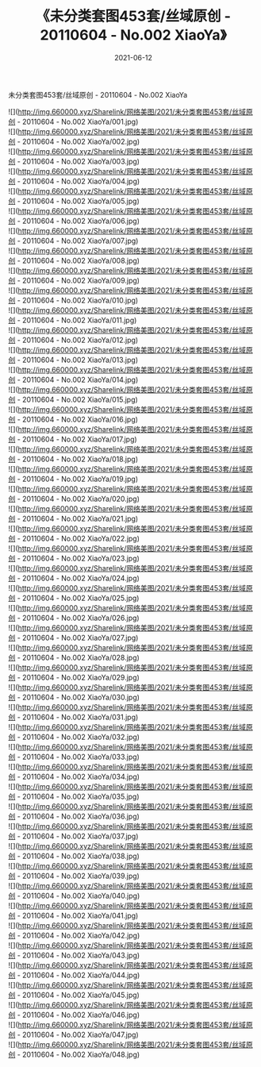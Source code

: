 ﻿---
layout: post
title:  《未分类套图453套/丝域原创 - 20110604 - No.002 XiaoYa》
date:   2021-06-12
img: http://img.660000.xyz/Sharelink/网络美图/2021/未分类套图453套/丝域原创 - 20110604 - No.002 XiaoYa/000.jpg
categories: [美女, 清纯, 唯美]
---

未分类套图453套/丝域原创 - 20110604 - No.002 XiaoYa

 ![](http://img.660000.xyz/Sharelink/网络美图/2021/未分类套图453套/丝域原创 - 20110604 - No.002 XiaoYa/001.jpg) <br>![](http://img.660000.xyz/Sharelink/网络美图/2021/未分类套图453套/丝域原创 - 20110604 - No.002 XiaoYa/002.jpg) <br>![](http://img.660000.xyz/Sharelink/网络美图/2021/未分类套图453套/丝域原创 - 20110604 - No.002 XiaoYa/003.jpg) <br>![](http://img.660000.xyz/Sharelink/网络美图/2021/未分类套图453套/丝域原创 - 20110604 - No.002 XiaoYa/004.jpg) <br>![](http://img.660000.xyz/Sharelink/网络美图/2021/未分类套图453套/丝域原创 - 20110604 - No.002 XiaoYa/005.jpg) <br>![](http://img.660000.xyz/Sharelink/网络美图/2021/未分类套图453套/丝域原创 - 20110604 - No.002 XiaoYa/006.jpg) <br>![](http://img.660000.xyz/Sharelink/网络美图/2021/未分类套图453套/丝域原创 - 20110604 - No.002 XiaoYa/007.jpg) <br>![](http://img.660000.xyz/Sharelink/网络美图/2021/未分类套图453套/丝域原创 - 20110604 - No.002 XiaoYa/008.jpg) <br>![](http://img.660000.xyz/Sharelink/网络美图/2021/未分类套图453套/丝域原创 - 20110604 - No.002 XiaoYa/009.jpg) <br>![](http://img.660000.xyz/Sharelink/网络美图/2021/未分类套图453套/丝域原创 - 20110604 - No.002 XiaoYa/010.jpg) <br>![](http://img.660000.xyz/Sharelink/网络美图/2021/未分类套图453套/丝域原创 - 20110604 - No.002 XiaoYa/011.jpg) <br>![](http://img.660000.xyz/Sharelink/网络美图/2021/未分类套图453套/丝域原创 - 20110604 - No.002 XiaoYa/012.jpg) <br>![](http://img.660000.xyz/Sharelink/网络美图/2021/未分类套图453套/丝域原创 - 20110604 - No.002 XiaoYa/013.jpg) <br>![](http://img.660000.xyz/Sharelink/网络美图/2021/未分类套图453套/丝域原创 - 20110604 - No.002 XiaoYa/014.jpg) <br>![](http://img.660000.xyz/Sharelink/网络美图/2021/未分类套图453套/丝域原创 - 20110604 - No.002 XiaoYa/015.jpg) <br>![](http://img.660000.xyz/Sharelink/网络美图/2021/未分类套图453套/丝域原创 - 20110604 - No.002 XiaoYa/016.jpg) <br>![](http://img.660000.xyz/Sharelink/网络美图/2021/未分类套图453套/丝域原创 - 20110604 - No.002 XiaoYa/017.jpg) <br>![](http://img.660000.xyz/Sharelink/网络美图/2021/未分类套图453套/丝域原创 - 20110604 - No.002 XiaoYa/018.jpg) <br>![](http://img.660000.xyz/Sharelink/网络美图/2021/未分类套图453套/丝域原创 - 20110604 - No.002 XiaoYa/019.jpg) <br>![](http://img.660000.xyz/Sharelink/网络美图/2021/未分类套图453套/丝域原创 - 20110604 - No.002 XiaoYa/020.jpg) <br>![](http://img.660000.xyz/Sharelink/网络美图/2021/未分类套图453套/丝域原创 - 20110604 - No.002 XiaoYa/021.jpg) <br>![](http://img.660000.xyz/Sharelink/网络美图/2021/未分类套图453套/丝域原创 - 20110604 - No.002 XiaoYa/022.jpg) <br>![](http://img.660000.xyz/Sharelink/网络美图/2021/未分类套图453套/丝域原创 - 20110604 - No.002 XiaoYa/023.jpg) <br>![](http://img.660000.xyz/Sharelink/网络美图/2021/未分类套图453套/丝域原创 - 20110604 - No.002 XiaoYa/024.jpg) <br>![](http://img.660000.xyz/Sharelink/网络美图/2021/未分类套图453套/丝域原创 - 20110604 - No.002 XiaoYa/025.jpg) <br>![](http://img.660000.xyz/Sharelink/网络美图/2021/未分类套图453套/丝域原创 - 20110604 - No.002 XiaoYa/026.jpg) <br>![](http://img.660000.xyz/Sharelink/网络美图/2021/未分类套图453套/丝域原创 - 20110604 - No.002 XiaoYa/027.jpg) <br>![](http://img.660000.xyz/Sharelink/网络美图/2021/未分类套图453套/丝域原创 - 20110604 - No.002 XiaoYa/028.jpg) <br>![](http://img.660000.xyz/Sharelink/网络美图/2021/未分类套图453套/丝域原创 - 20110604 - No.002 XiaoYa/029.jpg) <br>![](http://img.660000.xyz/Sharelink/网络美图/2021/未分类套图453套/丝域原创 - 20110604 - No.002 XiaoYa/030.jpg) <br>![](http://img.660000.xyz/Sharelink/网络美图/2021/未分类套图453套/丝域原创 - 20110604 - No.002 XiaoYa/031.jpg) <br>![](http://img.660000.xyz/Sharelink/网络美图/2021/未分类套图453套/丝域原创 - 20110604 - No.002 XiaoYa/032.jpg) <br>![](http://img.660000.xyz/Sharelink/网络美图/2021/未分类套图453套/丝域原创 - 20110604 - No.002 XiaoYa/033.jpg) <br>![](http://img.660000.xyz/Sharelink/网络美图/2021/未分类套图453套/丝域原创 - 20110604 - No.002 XiaoYa/034.jpg) <br>![](http://img.660000.xyz/Sharelink/网络美图/2021/未分类套图453套/丝域原创 - 20110604 - No.002 XiaoYa/035.jpg) <br>![](http://img.660000.xyz/Sharelink/网络美图/2021/未分类套图453套/丝域原创 - 20110604 - No.002 XiaoYa/036.jpg) <br>![](http://img.660000.xyz/Sharelink/网络美图/2021/未分类套图453套/丝域原创 - 20110604 - No.002 XiaoYa/037.jpg) <br>![](http://img.660000.xyz/Sharelink/网络美图/2021/未分类套图453套/丝域原创 - 20110604 - No.002 XiaoYa/038.jpg) <br>![](http://img.660000.xyz/Sharelink/网络美图/2021/未分类套图453套/丝域原创 - 20110604 - No.002 XiaoYa/039.jpg) <br>![](http://img.660000.xyz/Sharelink/网络美图/2021/未分类套图453套/丝域原创 - 20110604 - No.002 XiaoYa/040.jpg) <br>![](http://img.660000.xyz/Sharelink/网络美图/2021/未分类套图453套/丝域原创 - 20110604 - No.002 XiaoYa/041.jpg) <br>![](http://img.660000.xyz/Sharelink/网络美图/2021/未分类套图453套/丝域原创 - 20110604 - No.002 XiaoYa/042.jpg) <br>![](http://img.660000.xyz/Sharelink/网络美图/2021/未分类套图453套/丝域原创 - 20110604 - No.002 XiaoYa/043.jpg) <br>![](http://img.660000.xyz/Sharelink/网络美图/2021/未分类套图453套/丝域原创 - 20110604 - No.002 XiaoYa/044.jpg) <br>![](http://img.660000.xyz/Sharelink/网络美图/2021/未分类套图453套/丝域原创 - 20110604 - No.002 XiaoYa/045.jpg) <br>![](http://img.660000.xyz/Sharelink/网络美图/2021/未分类套图453套/丝域原创 - 20110604 - No.002 XiaoYa/046.jpg) <br>![](http://img.660000.xyz/Sharelink/网络美图/2021/未分类套图453套/丝域原创 - 20110604 - No.002 XiaoYa/047.jpg) <br>![](http://img.660000.xyz/Sharelink/网络美图/2021/未分类套图453套/丝域原创 - 20110604 - No.002 XiaoYa/048.jpg) <br>